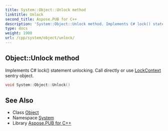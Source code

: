 ```yaml
---
title: System::Object::Unlock method
linktitle: Unlock
second_title: Aspose.PUB for C++
description: 'System::Object::Unlock method. Implements C# lock() statement unlocking. Call directly or use LockContext sentry object in C++.'
type: docs
weight: 1900
url: /cpp/system/object/unlock/
---
```

## Object::Unlock method


Implements C# lock() statement unlocking. Call directly or use [LockContext](../../lockcontext/) sentry object.

```cpp
void System::Object::Unlock()
```

## See Also

* Class [Object](../)
* Namespace [System](../../)
* Library [Aspose.PUB for C++](../../../)
